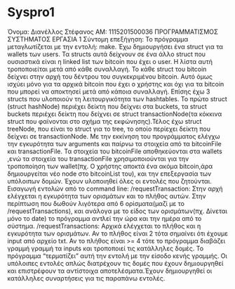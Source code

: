 # Syspro1

Όνομα: Διανέλλος Στέφανος
ΑΜ: 1115201500036
ΠΡΟΓΡΑΜΜΑΤΙΣΜΟΣ ΣΥΣΤΗΜΑΤΟΣ
ΕΡΓΑΣΙΑ 1
Σύντομη επεξήγηση:
Το πρόγραμμα μεταγλωτίζεται με την εντολή: make.
Έχω δημιουργήσει ένα struct για τα wallets των users. Τα structs αυτά δείχνουν σε ένα άλλο struct
που ουσιαστικά είναι η linked list των bitcoin που έχει ο user. Η λίστα αυτή τροποποιείται μετά από
κάθε συναλλαγή. Το κάθε struct του bitcoin δείχνει στην αρχή του δέντρου του συγκεκριμένου
bitcoin. Αυτό όμως ισχύει μόνο για τα αρχικά bitcoin που έχει ο χρήστης και όχι για τα bitcoin που
μπορεί να αποκτησεί μετά από κάποια συναλλαγή. Επίσης έχω 3 structs που υλοποιούν τη
λειτουργικότητα των hashtables. Το πρώτο struct (struct hashNode) περιέχει δείκτη που δείχνει στα
buckets, τα struct buckets περιέχει δείκτη που δείχνει σε struct transactionNode(τα κόκκινα struct
που φαίνονται στο σχήμα της εκφώνησης).Τέλος έχω struct treeNode, που είναι το struct για το tree,
το οποίο περίεχει δείκτη που δείχνει σε transactionNode.
Με την εκκίνηση του προγράμματος ελέγχω την εγκυρότητα των arguments και παίρνω τα στοιχεία
από τα bitcoinFile και transactionFile. Τα στοιχεία του bitcoinFile αποθηκεύονται στα wallets ,ενώ
τα στοιχεία του transactionFile χρησιμοποιούνται για την τροποποίηση των wallet(πχ. Ο χρήστης
αποκτά ένα ακόμα bitcoin,άρα δημιουργείται νέο node στο bitcoinList του), και την επεξεργασία
των υπόλοιπων δομών.
Έχουν υλοποιηθεί όλες οι εντολές που ζητούνται.
Εισαγωγή εντολών από το command line:
/requestTransaction: Στην αρχή ελέγχεται η εγκυρότητα των ορισμάτων και το πλήθος αυτών.
Στην περίπτωση που δωθούν λιγότερα από 6 ορίσματα(μαζί με το /requestTransactions), και
ανάλογα με το είδος των ορισμάτων(πχ. Δίνεται μόνο το date) το πρόγραμμα αντλεί την ώρα και
την ημέρα από το σύστημα.
/requestTransactions: Αρχικά ελέγχεται το πλήθος και η εγκυρότητα των ορισμάτων. Αν το
πλήθος είναι 2 τότα σημαίνει ότι έχουμε input από αρχείο txt. Αν το πλήθος είναι >= 4 τότε το
πρόγραμμα διαβάζει γραμμή γραμμή τα inputs και τροποποιεί τις κατάλληλες δομές. Το
πρόγραμμα “τερματίζει” αυτή την εντολή με την είσοδο κενής γραμμής.
Οι υπόλοιπες εντολές απλώς διατρέχουν τις δομές που έχουν δημιουργηθεί και επιστρέφουν τα
αντίστοιχα αποτελέσματα.Έχουν δημιουργηθεί οι κατάλληλες συναρτήσεις για τις παραπάνω
εντολές.
